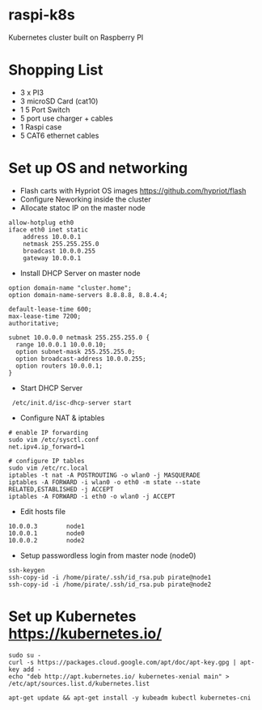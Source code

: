 # raspi-k8s
Kubernetes cluster built on Raspberry PI

# Shopping List
- 3 x PI3
- 3 microSD Card  (cat10)
- 1 5 Port Switch
- 5 port use charger + cables
- 1 Raspi case
- 5 CAT6 ethernet cables

# Set up OS and networking
- Flash carts with Hypriot OS images https://github.com/hypriot/flash
- Configure Neworking inside the cluster
- Allocate statoc IP on the master node
```
allow-hotplug eth0
iface eth0 inet static
    address 10.0.0.1
    netmask 255.255.255.0
    broadcast 10.0.0.255
    gateway 10.0.0.1

```
- Install DHCP Server on master node
```
option domain-name "cluster.home";
option domain-name-servers 8.8.8.8, 8.8.4.4;

default-lease-time 600;
max-lease-time 7200;
authoritative;

subnet 10.0.0.0 netmask 255.255.255.0 {
  range 10.0.0.1 10.0.0.10;
  option subnet-mask 255.255.255.0;
  option broadcast-address 10.0.0.255;
  option routers 10.0.0.1;
}
```
- Start DHCP Server
```
 /etc/init.d/isc-dhcp-server start
```
- Configure NAT & iptables
```
# enable IP forwarding
sudo vim /etc/sysctl.conf
net.ipv4.ip_forward=1

# configure IP tables
sudo vim /etc/rc.local
iptables -t nat -A POSTROUTING -o wlan0 -j MASQUERADE
iptables -A FORWARD -i wlan0 -o eth0 -m state --state RELATED,ESTABLISHED -j ACCEPT
iptables -A FORWARD -i eth0 -o wlan0 -j ACCEPT

```

- Edit hosts file
```
10.0.0.3        node1
10.0.0.1        node0
10.0.0.2        node2
```

- Setup passwordless login from master node (node0)
```
ssh-keygen
ssh-copy-id -i /home/pirate/.ssh/id_rsa.pub pirate@node1
ssh-copy-id -i /home/pirate/.ssh/id_rsa.pub pirate@node2
```
# Set up Kubernetes https://kubernetes.io/
```
sudo su -
curl -s https://packages.cloud.google.com/apt/doc/apt-key.gpg | apt-key add -
echo "deb http://apt.kubernetes.io/ kubernetes-xenial main" > /etc/apt/sources.list.d/kubernetes.list

apt-get update && apt-get install -y kubeadm kubectl kubernetes-cni

```
